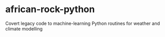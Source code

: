 # african-rock-python
Covert legacy code to machine-learning Python routines for weather and climate modelling
